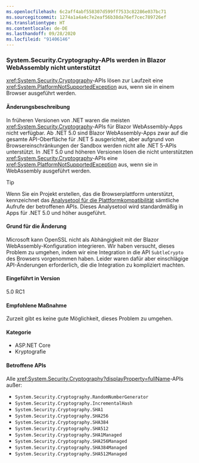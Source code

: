 ```yaml
---
ms.openlocfilehash: 6c2aff4abf558307d599ff7533c82286e037bc71
ms.sourcegitcommit: 1274a1a4a4c7e2eaf56b38da76ef7cec789726ef
ms.translationtype: HT
ms.contentlocale: de-DE
ms.lasthandoff: 09/28/2020
ms.locfileid: "91406146"
---
```

### <a name="systemsecuritycryptography-apis-not-supported-on-blazor-webassembly"></a>System.Security.Cryptography-APIs werden in Blazor WebAssembly nicht unterstützt

<xref:System.Security.Cryptography>-APIs lösen zur Laufzeit eine <xref:System.PlatformNotSupportedException> aus, wenn sie in einem Browser ausgeführt werden.

#### <a name="change-description"></a>Änderungsbeschreibung

In früheren Versionen von .NET waren die meisten <xref:System.Security.Cryptography>-APIs für Blazor WebAssembly-Apps nicht verfügbar. Ab .NET 5.0 sind Blazor WebAssembly-Apps zwar auf die gesamte API-Oberfläche für .NET 5 ausgerichtet, aber aufgrund von Browsereinschränkungen der Sandbox werden nicht alle .NET 5-APIs unterstützt. In .NET 5.0 und höheren Versionen lösen die nicht unterstützten <xref:System.Security.Cryptography>-APIs eine <xref:System.PlatformNotSupportedException> aus, wenn sie in WebAssembly ausgeführt werden.

> [!TIP]
> Wenn Sie ein Projekt erstellen, das die Browserplattform unterstützt, kennzeichnet das [Analysetool für die Plattformkompatibilität](../../../../docs/core/compatibility/code-analysis.md#ca1416-platform-compatibility) sämtliche Aufrufe der betroffenen APIs. Dieses Analysetool wird standardmäßig in Apps für .NET 5.0 und höher ausgeführt.

#### <a name="reason-for-change"></a>Grund für die Änderung

Microsoft kann OpenSSL nicht als Abhängigkeit mit der Blazor WebAssembly-Konfiguration integrieren. Wir haben versucht, dieses Problem zu umgehen, indem wir eine Integration in die API `SubtleCrypto` des Browsers vorgenommen haben. Leider waren dafür aber einschlägige API-Änderungen erforderlich, die die Integration zu kompliziert machten.

#### <a name="version-introduced"></a>Eingeführt in Version

5.0 RC1

#### <a name="recommended-action"></a>Empfohlene Maßnahme

Zurzeit gibt es keine gute Möglichkeit, dieses Problem zu umgehen.

#### <a name="category"></a>Kategorie

- ASP.NET Core
- Kryptografie

#### <a name="affected-apis"></a>Betroffene APIs

Alle <xref:System.Security.Cryptography?displayProperty=fullName>-APIs außer:

- `System.Security.Cryptography.RandomNumberGenerator`
- `System.Security.Cryptography.IncrementalHash`
- `System.Security.Cryptography.SHA1`
- `System.Security.Cryptography.SHA256`
- `System.Security.Cryptography.SHA384`
- `System.Security.Cryptography.SHA512`
- `System.Security.Cryptography.SHA1Managed`
- `System.Security.Cryptography.SHA256Managed`
- `System.Security.Cryptography.SHA384Managed`
- `System.Security.Cryptography.SHA512Managed`

<!--

#### Affected APIs

- `T:System.Security.Cryptography`

-->
